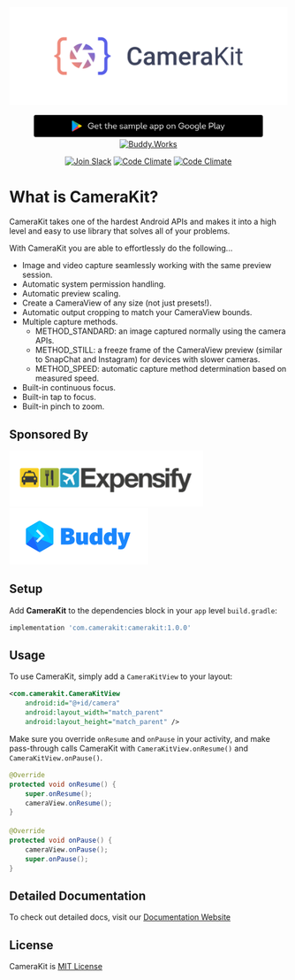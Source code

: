 <p align="center">
    <a href="https://camerakit.website" target="_blank">
        <img alt='CameraKit Header' src='.repo/gh-readme-header.svg' />
    </a>
</p>

<p align="center">
    <a href="https://play.google.com/store/apps/details?id=com.camerakit.demo&hl=en" target="_blank">
        <img alt='CameraKit Header' height="42px" src='.repo/gh-readme-app.svg'/>
    </a>
    <a href="https://buddy.works/" target="_blank">
        <img alt='Buddy.Works' height="42px" src='https://assets.buddy.works/automated-dark.svg'/>
    </a>
</p>

<p align="center">
    <a href="https://join-slack.camerakit.website"><img src="https://join-slack.camerakit.website/badge.svg" alt="Join Slack"></a>
    <a href="https://codeclimate.com/github/wonderkiln/CameraKit-Android"><img src="https://codeclimate.com/github/wonderkiln/CameraKit-Android/badges/coverage.svg" alt="Code Climate"></a>
    <a href="https://codeclimate.com/github/wonderkiln/CameraKit-Android"><img src="https://codeclimate.com/github/wonderkiln/CameraKit-Android/badges/issue_count.svg" alt="Code Climate"></a>
</p>

# What is CameraKit?

CameraKit takes one of the hardest Android APIs and makes it into a high level and easy to use library that solves all of your problems.

With CameraKit you are able to effortlessly do the following...

- Image and video capture seamlessly working with the same preview session.
- Automatic system permission handling.
- Automatic preview scaling.
- Create a CameraView of any size (not just presets!).
- Automatic output cropping to match your CameraView bounds.
- Multiple capture methods.
  - METHOD_STANDARD: an image captured normally using the camera APIs.
  - METHOD_STILL: a freeze frame of the CameraView preview (similar to SnapChat and Instagram) for devices with slower cameras.
  - METHOD_SPEED: automatic capture method determination based on measured speed.
- Built-in continuous focus.
- Built-in tap to focus.
- Built-in pinch to zoom.

## Sponsored By

<a href="https://www.expensify.com/"><img src=".repo/gh-readme-expensify.png"></a>
<a href="https://www.buddy.works/"><img src=".repo/gh-readme-buddyworks.png"></a>

## Setup

Add __CameraKit__ to the dependencies block in your `app` level `build.gradle`:

```groovy
implementation 'com.camerakit:camerakit:1.0.0'
```


## Usage

To use CameraKit, simply add a `CameraKitView` to your layout:

```xml
<com.camerakit.CameraKitView
    android:id="@+id/camera"
    android:layout_width="match_parent"
    android:layout_height="match_parent" />
```

Make sure you override `onResume` and `onPause` in your activity, and make pass-through calls CameraKit with `CameraKitView.onResume()` and `CameraKitView.onPause()`.

```java
@Override
protected void onResume() {
    super.onResume();
    cameraView.onResume();
}

@Override
protected void onPause() {
    cameraView.onPause();
    super.onPause();
}
```

## Detailed Documentation

To check out detailed docs, visit our [Documentation Website](https://docs.camerakit.website)

## License

CameraKit is [MIT License](https://github.com/CameraKit/CameraKit-Android/blob/master/LICENSE)